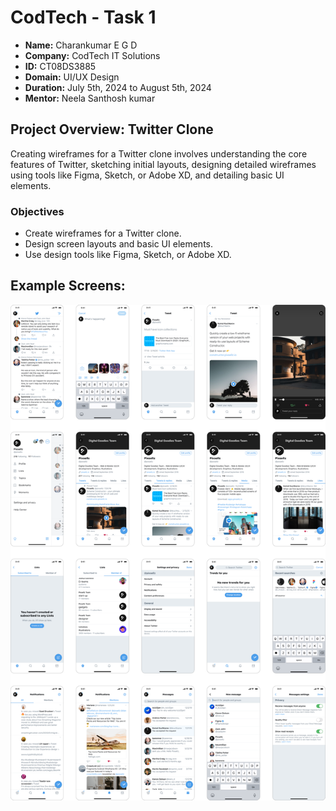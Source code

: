 # CodTech - Task 1

- **Name:** Charankumar E G D
- **Company:** CodTech IT Solutions
- **ID:** CT08DS3885
- **Domain:** UI/UX Design
- **Duration:** July 5th, 2024 to August 5th, 2024
- **Mentor:** Neela Santhosh kumar

## Project Overview: Twitter Clone

Creating wireframes for a Twitter clone involves understanding the core features of Twitter, sketching initial layouts, designing detailed wireframes using tools like Figma, Sketch, or Adobe XD, and detailing basic UI elements.

### Objectives

- Create wireframes for a Twitter clone.
- Design screen layouts and basic UI elements.
- Use design tools like Figma, Sketch, or Adobe XD.

## Example Screens:

![CodTech - Task 1](codtech-task1.png)
